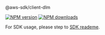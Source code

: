 @aws-sdk/client-dlm

[![NPM version](https://img.shields.io/npm/v/@aws-sdk/client-dlm/beta.svg)](https://www.npmjs.com/package/@aws-sdk/client-dlm)
[![NPM downloads](https://img.shields.io/npm/dm/@aws-sdk/client-dlm.svg)](https://www.npmjs.com/package/@aws-sdk/client-dlm)

For SDK usage, please step to [SDK reademe](https://github.com/aws/aws-sdk-js-v3).
